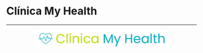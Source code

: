 # Clínica My Health
***
<p align="center">
 <img src="myhealthmd.jpeg" width="350" alt="accessibility text">
 
</p>

<!-- MyHealth nos ayuda para que podamos tener citas medicas online.

Para levantar el prototipo simplemente necesita la extension de VS Code llamada liveshare y podra ejecutar el prototipo si mayores complicaciones. -->
